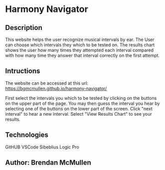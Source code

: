 # Harmony Navigator


## Description
This website helps the user recognize musical intervals by ear. The User can choose which intervals they which to be tested on. The results chart shows the user how many times they attempted each interval compared with how many time they answer that interval correctly on the first attempt.

## Intructions
The website can be accessed at this url: https://bgmcmullen.github.io/harmony-navigator/

First select the intervals you which to be tested by clicking on the buttons on the upper part of the page. You may then guess the interval you hear by selecting one of the buttons on the lower part of the screen. Click "next interval" to hear a new interval. Select "View Results Chart" to see your results.

## Technologies
GitHUB
VSCode
Sibeblius
Logic Pro

## Author: Brendan McMullen
